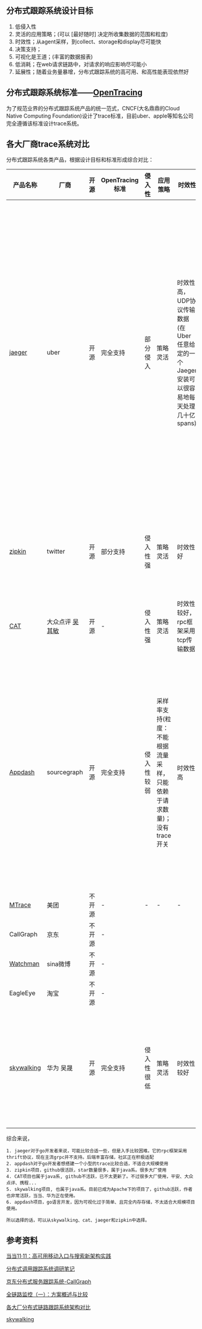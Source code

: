 ## 分布式跟踪系统设计目标
1.  低侵入性
2.  灵活的应用策略；(可以 [最好随时] 决定所收集数据的范围和粒度)
3.  时效性；从agent采样，到collect、storage和display尽可能快
4.  决策支持；
5.  可视化是王道；(丰富的数据报表)
6.  低消耗；在web请求链路中，对请求的响应影响尽可能小
7.  延展性；随着业务量暴增，分布式跟踪系统的高可用、和高性能表现依然好

## 分布式跟踪系统标准——[OpenTracing](http://opentracing.io/)
为了规范业界的分布式跟踪系统产品的统一范式，CNCF(大名鼎鼎的Cloud Native Computing Foundation)设计了trace标准，目前uber、apple等知名公司完全遵循该标准设计trace系统。

## 各大厂商trace系统对比
分布式跟踪系统各类产品，根据设计目标和标准形成综合对比：

产品名称 | 厂商  | 开源 | OpenTracing标准 | 侵入性 | 应用策略 | 时效性 | 决策支持 | 可视化 | 低消耗  | 延展性
---|---|---|---|---|---|---|---|---|---|---
[jaeger](https://github.com/jaegertracing/jaeger) | uber | 开源 | 完全支持 | 部分侵入 | 策略灵活 | 时效性高， UDP协议传输数据(在Uber任意给定的一个Jaeger安装可以很容易地每天处理几十亿spans) | 决策支持较好，并且底层支持metrics指标 | 报表不丰富，UI比较简单 | 消耗低 | jaeger比较复杂，使用框架较多，比如：rpc框架采用thrift协议，不支持pb协议之类。后端存储比较复杂。但经过uber大规模使用，延展性好
[zipkin](https://github.com/openzipkin/zipkin) | twitter | 开源 | 部分支持 | 侵入性强 | 策略灵活 | 时效性好 | 决策一般(功能单一，监控维度和监控信息不够丰富。没有告警功能) | 丰富的数据报表 | 系统开销小  | 延展性好
[CAT](https://github.com/dianping/cat) | 大众点评  [吴其敏](http://www.infoq.com/cn/presentations/the-practice-of-open-source-distributed-monitoring-cat-system?utm_source=infoq&utm_medium=videos_homepage&utm_campaign=videos_row3) | 开源 | - | 侵入性强 | 策略灵活 | 时效性较好，rpc框架采用tcp传输数据| 决策好 | 报表丰富，满足各种需求 | 消耗较低 ， 国内很多大厂都在使用   | -
[Appdash](https://github.com/sourcegraph/appdash) | sourcegraph | 开源 | 完全支持 | 侵入性较弱 | 采样率支持(粒度：不能根据流量采样，只能依赖于请求数量)；没有trace开关 | 时效性高 | 决策支持低 | 可视化太弱，无报表分析 | 消耗方面。不支持大规模部署, 因为appdash主要依赖于memory，虽然可以持久化到磁盘，以及内存存储支持hash存储、带有效期的map存储、以及不加限制的内存存储，前者存储量过小、后者单机内存存储无法满足 | 延展性差
[MTrace](https://tech.meituan.com/mt-mtrace.html) | 美团 | 不开源 | - | - | - | -
CallGraph | 京东 | 不开源 | - 
[Watchman](http://www.infoq.com/cn/articles/weibo-watchman) | sina微博 | 不开源 | - |
EagleEye | 淘宝 |  不开源 | -
[skywalking](https://github.com/apache/incubator-skywalking) |  华为 吴晟 | 开源 | 完全支持 | 侵入性很低 | 策略灵活 | 时效性较好 | 由于调用链路的更细化， 但是作者在性能和追踪细粒度之间保持了比较好的平衡。决策好 | 丰富的数据报表 | 消耗较低 | 延展性非常好，水平理论上无限扩展

综合来说，
```shell
1. jaeger对于go开发者来说，可能比较合适一些，但是入手比较困难。它的rpc框架采用thrift协议，现在主流grpc并不支持。后端丰富存储，社区正在积极适配
2. appdash对于go开发者想搭建一个小型的trace比较合适，不适合大规模使用
3. zipkin项目，github很活跃，star数量很多，属于java系。很多大厂使用
4. CAT项目也属于java系, github不活跃，已不太更新了。不过很多大厂使用，平安、大众点评、携程...
5. skywalking项目, 也属于java系。目前已成为Apache下的项目了，github活跃，作者也非常活跃，当当、华为正在使用。
6. appdash项目，go语言开发，因为可视化过于简单、且完全内存存储，不太适合大规模项目使用。

所以选择的话，可以从skywalking、cat、jaeger和zipkin中选择。
```

## 参考资料
[当当11·11：高可用移动入口与搜索新架构实践](http://www.uml.org.cn/zjjs/201711161.asp)

[分布式调用跟踪系统调研笔记](http://ginobefunny.com/post/learning_distributed_systems_tracing/)

[京东分布式服务跟踪系统-CallGraph](http://kuaibao.qq.com/s/20180228B0W70I00?refer=spider)

[全链路监控（一）：方案概述与比较](https://juejin.im/post/5a7a9e0af265da4e914b46f1)

[各大厂分布式链路跟踪系统架构对比](https://cloud.tencent.com/developer/article/1137651)

[skywalking](http://skywalking.io/)
